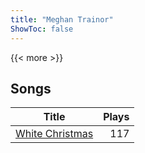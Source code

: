 ```yaml
---
title: "Meghan Trainor"
ShowToc: false
---
```


{{< more >}}

## Songs
Title | Plays 
----- | -----: 
[White Christmas](/songs/white-christmas) | 117

